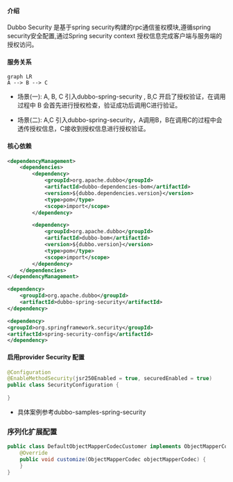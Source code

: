 #### 介绍

Dubbo Security 是基于spring security构建的rpc通信鉴权模块,遵循spring security安全配置,通过Spring security context 授权信息完成客户端与服务端的授权访问。

#### 服务关系

```mermaid
graph LR 
A --> B --> C
```

+ 场景(一): A, B, C 引入dubbo-spring-security , B,C 开启了授权验证，在调用过程中 B 会首先进行授权检查，验证成功后调用C进行验证。

+ 场景(二): A,C 引入dubbo-spring-security，A调用B，B在调用C的过程中会透传授权信息，C接收到授权信息进行授权验证。

#### 核心依赖

```xml
<dependencyManagement>
    <dependencies>
        <dependency>
            <groupId>org.apache.dubbo</groupId>
            <artifactId>dubbo-dependencies-bom</artifactId>
            <version>${dubbo.dependencies.version}</version>
            <type>pom</type>
            <scope>import</scope>
        </dependency>

        <dependency>
            <groupId>org.apache.dubbo</groupId>
            <artifactId>dubbo-bom</artifactId>
            <version>${dubbo.version}</version>
            <type>pom</type>
            <scope>import</scope>
        </dependency>
    </dependencies>
</dependencyManagement>

<dependency>
    <groupId>org.apache.dubbo</groupId>
    <artifactId>dubbo-spring-security</artifactId>
</dependency>

<dependency>
<groupId>org.springframework.security</groupId>
<artifactId>spring-security-config</artifactId>
</dependency>

```

#### 启用provider Security 配置

```java
@Configuration
@EnableMethodSecurity(jsr250Enabled = true, securedEnabled = true)
public class SecurityConfiguration {
    
}
```

+ 具体案例参考dubbo-samples-spring-security

### 序列化扩展配置

```java
public class DefaultObjectMapperCodecCustomer implements ObjectMapperCodecCustomer {
    @Override
    public void customize(ObjectMapperCodec objectMapperCodec) {
    }
}
```

